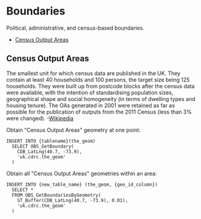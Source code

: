 

  
# <a name="boundaries"></a>Boundaries

Political, administrative, and census-based boundaries.

- [Census Output Areas](#census-output-areas)



## <a name="census-output-areas"></a><a name="uk-cdrc-the-geom"></a>Census Output Areas

The smallest unit for which census data are published in the UK.  They contain at least 40 households and 100 persons, the target size being 125 households. They were built up from postcode blocks after the census data were available, with the intention of standardising population sizes, geographical shape and social homogeneity (in terms of dwelling types and housing tenure). The OAs generated in 2001 were retained as far as possible for the publication of outputs from the 2011 Census (less than 3% were changed). -[Wikipedia](https://en.wikipedia.org/wiki/ONS_coding_system#Geography_of_the_UK_Census)

Obtain &quot;Census Output Areas&quot; geometry at one point:

    INSERT INTO {tablename}(the_geom)
      SELECT OBS_GetBoundary(
        CDB_LatLng(40.7, -73.9),
        'uk.cdrc.the_geom'
      )

Obtain all &quot;Census Output Areas&quot; geometries within an area:

    INSERT INTO {new_table_name} (the_geom, {geo_id_column})
      SELECT *
      FROM OBS_GetBoundariesByGeometry(
        ST_Buffer(CDB_LatLng(40.7, -73.9), 0.01),
        'uk.cdrc.the_geom'
      )


